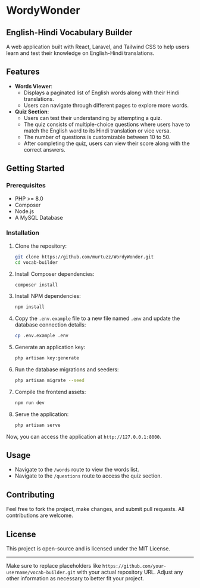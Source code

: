 # WordyWonder

## English-Hindi Vocabulary Builder

A web application built with React, Laravel, and Tailwind CSS to help users learn and test their knowledge on English-Hindi translations.

## Features

- **Words Viewer**:
  - Displays a paginated list of English words along with their Hindi translations.
  - Users can navigate through different pages to explore more words.
- **Quiz Section**:
  - Users can test their understanding by attempting a quiz.
  - The quiz consists of multiple-choice questions where users have to match the English word to its Hindi translation or vice versa.
  - The number of questions is customizable between 10 to 50.
  - After completing the quiz, users can view their score along with the correct answers.

## Getting Started

### Prerequisites

- PHP >= 8.0
- Composer
- Node.js
- A MySQL Database

### Installation

1. Clone the repository:
   ```bash
   git clone https://github.com/murtuzz/WordyWonder.git
   cd vocab-builder
   ```
2. Install Composer dependencies:
   ```bash
   composer install
   ```
3. Install NPM dependencies:
   ```bash
   npm install
   ```
4. Copy the `.env.example` file to a new file named `.env` and update the database connection details:
   ```bash
   cp .env.example .env
   ```
5. Generate an application key:
   ```bash
   php artisan key:generate
   ```
6. Run the database migrations and seeders:
   ```bash
   php artisan migrate --seed
   ```
7. Compile the frontend assets:
   ```bash
   npm run dev
   ```
8. Serve the application:
   ```bash
   php artisan serve
   ```

Now, you can access the application at `http://127.0.0.1:8000`.

## Usage

- Navigate to the `/words` route to view the words list.
- Navigate to the `/questions` route to access the quiz section.

## Contributing

Feel free to fork the project, make changes, and submit pull requests. All contributions are welcome.

## License

This project is open-source and is licensed under the MIT License. 

---

Make sure to replace placeholders like `https://github.com/your-username/vocab-builder.git` with your actual repository URL. Adjust any other information as necessary to better fit your project.